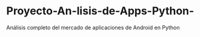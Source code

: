 # Proyecto-An-lisis-de-Apps-Python-
Análisis completo del mercado de aplicaciones de Android en Python
